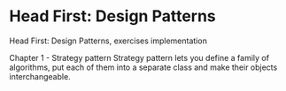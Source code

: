 # Head First: Design Patterns
Head First: Design Patterns, exercises implementation 

Chapter 1 - Strategy pattern
Strategy pattern lets you define a family of algorithms, put each of them into a separate class and make their objects interchangeable.